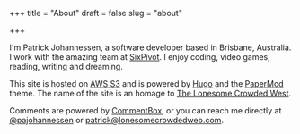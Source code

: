 +++
title = "About"
draft = false
slug = "about"

+++

I'm Patrick Johannessen, a software developer based in Brisbane, Australia. I work with the amazing team at [SixPivot](https://sixpivot.com.au/). I enjoy coding, video games, reading, writing and dreaming.   

This site is hosted on [AWS S3](https://aws.amazon.com/s3/) and is powered by [Hugo](https://gohugo.io/) and the [PaperMod](https://git.io/hugopapermod) theme. The name of the site is an homage to [The Lonesome Crowded West](https://en.wikipedia.org/wiki/The_Lonesome_Crowded_West).

Comments are powered by [CommentBox](https://commentbox.io/), or you can reach me directly at [@pajohannessen](https://twitter.com/pajohannessen) or [patrick@lonesomecrowdedweb.com](mailto:patrick@lonesomecrowdedweb.com).